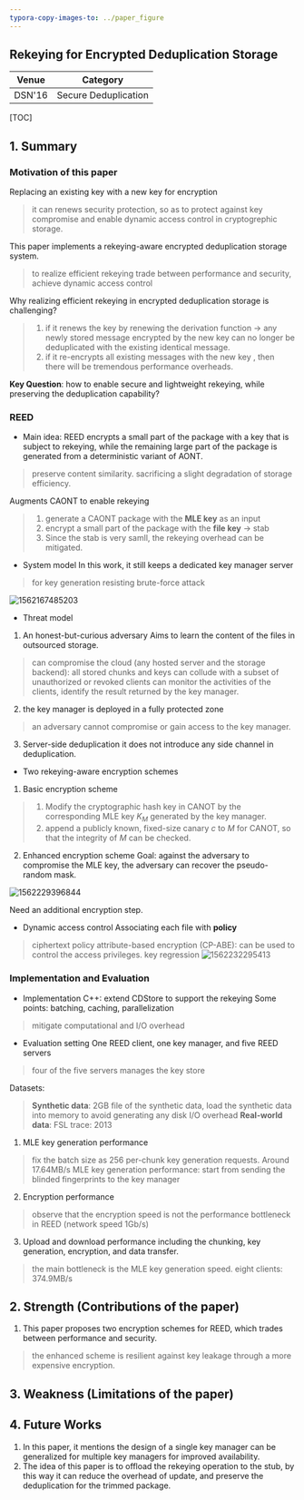 ```yaml
---
typora-copy-images-to: ../paper_figure
---
```

Rekeying for Encrypted Deduplication Storage
------------------------------------------
|           Venue            |       Category       |
| :------------------------: | :------------------: |
| DSN'16 | Secure Deduplication |
[TOC]

## 1. Summary
### Motivation of this paper
Replacing an existing key with a new key for encryption
> it can renews security protection, so as to protect against key compromise and enable dynamic access control in cryptogrephic storage.

This paper implements a rekeying-aware encrypted deduplication storage system.
> to realize efficient rekeying 
> trade between performance and security, achieve dynamic access control

Why realizing efficient rekeying in encrypted deduplication storage is challenging?
> 1. if it renews the key by renewing the derivation function $\rightarrow$ any newly stored message encrypted by the new key can no longer be deduplicated with the existing identical message.
> 2. if it re-encrypts all existing messages with the new key , then there will be tremendous performance overheads.

**Key Question**: how to enable secure and lightweight rekeying, while preserving the deduplication capability?


### REED
- Main idea:
REED encrypts a small part of the package with a key that is subject to rekeying, while the remaining large part of the package is generated from a deterministic variant of AONT.
> preserve content similarity.
> sacrificing a slight degradation of storage efficiency.

Augments CAONT to enable rekeying 
>1. generate a CAONT package with the **MLE key** as an input
>2. encrypt a small part of the package with the **file key** $\rightarrow$ stab
>3. Since the stab is very samll, the rekeying overhead can be mitigated.

-  System model
In this work, it still keeps a dedicated key manager server
> for key generation
> resisting brute-force attack

![1562167485203](../paper_figure/1562167485203.png)

- Threat model
1. An honest-but-curious adversary
Aims to learn the content of the files in outsourced storage.
> can compromise the cloud  (any hosted server and the storage backend): all stored chunks and keys
> can collude with a subset of unauthorized or revoked clients
> can monitor the activities of the clients, identify the result returned by the key manager.

2. the key manager is deployed in a fully protected zone
> an adversary cannot compromise or gain access to the key manager.

3. Server-side deduplication
it does not introduce any side channel in deduplication.


- Two rekeying-aware encryption schemes
1. Basic encryption scheme
> 1. Modify the cryptographic hash key in CANOT by the corresponding MLE key $K_M$ generated by the key manager.
> 2. append a publicly known, fixed-size canary $c$ to $M$ for CANOT, so that the integrity of $M$ can be checked.

2. Enhanced encryption scheme
Goal: against the adversary to compromise the MLE key, the adversary can recover the pseudo-random mask.

![1562229396844](../paper_figure/1562229396844.png)

Need an additional encryption step.

- Dynamic access control 
Associating each file with **policy**
> ciphertext policy attribute-based encryption (CP-ABE): can be used to control the access privileges.
> key regression
> ![1562232295413](../paper_figure/1562232295413.png)

### Implementation and Evaluation
- Implementation
C++: extend CDStore to support the rekeying 
Some points: batching, caching, parallelization
> mitigate computational and I/O overhead

- Evaluation setting
One REED client, one key manager, and five REED servers 
> four of the five servers manages the key store

Datasets:
> **Synthetic data**: 2GB file of the synthetic data, load the synthetic data into memory to avoid generating any disk I/O overhead
>  **Real-world data**: FSL trace: 2013

1. MLE key generation performance
> fix the batch size as 256 per-chunk key generation requests. Around $17.64$MB/s
> MLE key generation performance: start from sending the blinded fingerprints to the key manager


2. Encryption performance
> observe that the encryption speed is not the performance bottleneck in REED (network speed $1$Gb/s)

3. Upload and download performance
including the chunking, key generation, encryption, and data transfer.
> the main bottleneck is the MLE key generation speed.
> eight clients: $374.9$MB/s

## 2. Strength (Contributions of the paper)
1. This paper proposes two encryption schemes for REED, which trades between performance and security.
> the enhanced scheme is resilient against key leakage through a more expensive encryption.


## 3. Weakness (Limitations of the paper)


## 4. Future Works
1. In this paper, it mentions the design of a single key manager can be generalized for multiple key managers for improved availability.
2. The idea of this paper is to offload the rekeying operation to the stub, by this way it can reduce the overhead of update, and preserve the deduplication for the trimmed package.

